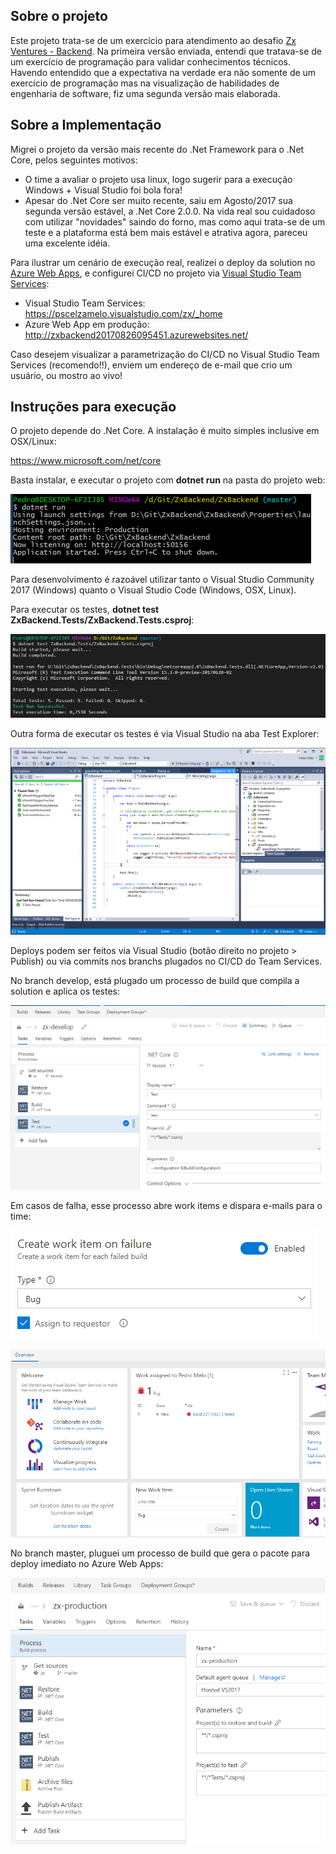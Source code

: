 
## Sobre o projeto

Este projeto trata-se de um exercício para atendimento ao desafio [Zx Ventures - Backend](https://github.com/ZXVentures/code-challenge/blob/master/backend.md).
Na primeira versão enviada, entendi que tratava-se de um exercício de programação para validar conhecimentos técnicos. Havendo entendido que a expectativa na verdade era não somente de um exercício de programação mas na visualização de habilidades de engenharia de software, fiz uma segunda versão mais elaborada.

## Sobre a Implementação

Migrei o projeto da versão mais recente do .Net Framework para o .Net Core, pelos seguintes motivos:

- O time a avaliar o projeto usa linux, logo sugerir para a execução Windows + Visual Studio foi bola fora!
- Apesar do .Net Core ser muito recente, saiu em Agosto/2017 sua segunda versão estável, a .Net Core 2.0.0. Na vida real sou cuidadoso com utilizar "novidades" saindo do forno, mas como aqui trata-se de um teste e a plataforma está bem mais estável e atrativa agora, pareceu uma excelente idéia.

Para ilustrar um cenário de execução real, realizei o deploy da solution no [Azure Web Apps](https://azure.microsoft.com/en-us/services/app-service/web/), e configurei CI/CD no projeto via [Visual Studio Team Services](https://www.visualstudio.com/team-services/):

- Visual Studio Team Services: https://pscelzamelo.visualstudio.com/zx/_home
- Azure Web App em produção: http://zxbackend20170826095451.azurewebsites.net/ 

Caso desejem visualizar a parametrização do CI/CD no Visual Studio Team Services (recomendo!!), enviem um endereço de e-mail que crio um usuário, ou mostro ao vivo!

## Instruções para execução

O projeto depende do .Net Core. A instalação é muito simples inclusive em OSX/Linux:

https://www.microsoft.com/net/core

Basta instalar, e executar o projeto com **dotnet run** na pasta do projeto web:

![Dotnet run](/Documentation/dotnetrun.png)

Para desenvolvimento é razoável utilizar tanto o Visual Studio Community 2017 (Windows) quanto o Visual Studio Code (Windows, OSX, Linux).

Para executar os testes, **dotnet test ZxBackend.Tests/ZxBackend.Tests.csproj**:

![Dotnet test](/Documentation/testexecution.PNG)

Outra forma de executar os testes é via Visual Studio na aba Test Explorer:

![Dotnet test](/Documentation/testexplorer.PNG)

Deploys podem ser feitos via Visual Studio (botão direito no projeto > Publish) ou via commits nos branchs plugados no CI/CD do Team Services. 

No branch develop, está plugado um processo de build que compila a solution e aplica os testes:

![Build](/Documentation/develop-build-definition.PNG)

Em casos de falha, esse processo abre work items e dispara e-mails para o time:

![Dotnet test](/Documentation/work-item-on-fail.PNG)

![Dotnet test](/Documentation/work-item-on-fail-2.PNG)

No branch master, pluguei um processo de build que gera o pacote para deploy imediato no Azure Web Apps:

![Dotnet test](/Documentation/production-build-definition.PNG)

